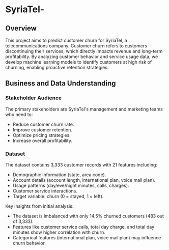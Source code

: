 # SyriaTel-
## Overview
This project aims to predict customer churn for SyriaTel, a telecommunications company. Customer churn refers to customers discontinuing their services, which directly impacts revenue and long-term profitability. By analyzing customer behavior and service usage data, we develop machine learning models to identify customers at high risk of churning, enabling proactive retention strategies.

## Business and Data Understanding
### Stakeholder Audience
The primary stakeholders are SyriaTel's management and marketing teams who need to:
* Reduce customer churn rate.
* Improve customer retention.
* Optimize pricing strategies.
* Increase overall profitability.
### Dataset
The dataset contains 3,333 customer records with 21 features including:
* Demographic information (state, area code).
* Account details (account length, international plan, voice mail plan).
* Usage patterns (day/eve/night minutes, calls, charges).
* Customer service interactions.
* Target variable: churn (0 = stayed, 1 = left).

Key insights from initial analysis:
* The dataset is imbalanced with only 14.5% churned customers (483 out of 3,333).
* Features like customer service calls, total day charge, and total day minutes show higher correlation with churn.
* Categorical features (international plan, voice mail plan) may influence churn behavior.
